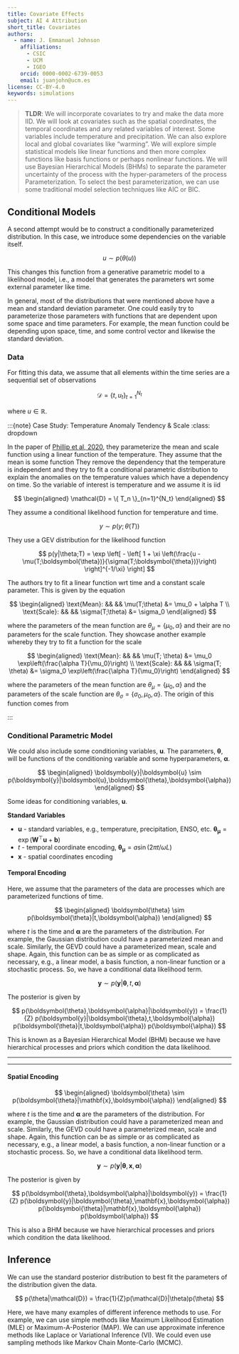 ```yaml
---
title: Covariate Effects
subject: AI 4 Attribution
short_title: Covariates
authors:
  - name: J. Emmanuel Johnson
    affiliations:
      - CSIC
      - UCM
      - IGEO
    orcid: 0000-0002-6739-0053
    email: juanjohn@ucm.es
license: CC-BY-4.0
keywords: simulations
---
```


> **TLDR**: 
> We will incorporate covariates to try and make the data more IID. 
> We will look at covariates such as the spatial coordinates, the temporal coordinates and any related variables of interest. 
> Some variables include temperature and precipitation. 
> We can also explore local and global covariates like “warming”. 
> We will explore simple statistical models like linear functions and then more complex functions like basis functions or perhaps nonlinear functions. 
> We will use Bayesian Hierarchical Models (BHMs) to separate the parameter uncertainty of the process with the hyper-parameters of the process Parameterization. To select the best parameterization, we can use some traditional model selection techniques like AIC or BIC.


## Conditional Models

A second attempt would be to construct a conditionally parameterized distribution.
In this case, we introduce some dependencies on the variable itself.

$$
u \sim p\left(\theta (u)\right)
$$

This changes this function from a generative parametric model to a likelihood model, i.e., a model that generates the parameters wrt some external parameter like time.

In general, most of the distributions that were mentioned above have a mean and standard deviation parameter.
One could easily try to parameterize those parameters with functions that are dependent upon some space and time parameters.
For example, the mean function could be depending upon space, time, and some control vector and likewise the standard deviation.

### Data

For fitting this data, we assume that all elements within the time series are a sequential set of observations

$$
\mathcal{D} = \{ t, u_t\}_{t=1}^{N_t}
$$

where $u\in\mathbb{R}$.


:::{note} Case Study: Temperature Anomaly Tendency & Scale
:class: dropdown

In the paper of [Phillip et al, 2020](https://doi.org/10.5194/ascmo-6-177-2020), they parameterize the mean and scale function using a linear function of the temperature. 
They assume that the mean is some function
They remove the dependency that the temperature is independent and they try to fit a conditional parametric distribution to explain the anomalies on the temperature values which have a dependency on time.
So the variable of interest is temperature and we assume it is iid

$$
\begin{aligned}
\mathcal{D} = \{ T_n \}_{n=1}^{N_t}
\end{aligned}
$$

They assume a conditional likelihood function for temperature and time.

$$
y \sim p(y;\theta(T)) 
$$

They use a GEV distribution for the likelihood function

$$
p(y|\theta;T) = \exp 
\left[ - 
\left[ 1 + \xi \left(\frac{u - \mu(T;\boldsymbol{\theta})}{\sigma(T;\boldsymbol{\theta})}\right) \right]^{-1/\xi}
\right]
$$

The authors try to fit a linear function wrt time and a constant scale parameter.
This is given by the equation

$$
\begin{aligned}
\text{Mean}: && && \mu(T;\theta) &= \mu_0 + \alpha T \\
\text{Scale}: && && \sigma(T;\theta) &= \sigma_0
\end{aligned}
$$

where the parameters of the mean function are $\theta_\mu=\{\mu_0, \alpha\}$ and their are no parameters for the scale function. They showcase another example whereby they try to fit a function for the scale

$$
\begin{aligned}
\text{Mean}: && && \mu(T; \theta) &= \mu_0 \exp\left(\frac{\alpha T}{\mu_0}\right) \\
\text{Scale}: && && \sigma(T; \theta) &= \sigma_0 \exp\left(\frac{\alpha T}{\mu_0}\right)
\end{aligned}
$$

where the parameters of the mean function are $\theta_\mu=\{\mu_0, \alpha\}$ and the parameters of the scale function are $\theta_\sigma=\{\sigma_0, \mu_0, \alpha\}$. 
The origin of this function comes from 

:::

### Conditional Parametric Model

We could also include some conditioning variables, $\boldsymbol{u}$.
The parameters, $\boldsymbol{\theta}$, will be functions of the conditioning variable and some hyperparameters, $\boldsymbol{\alpha}$.

$$
\begin{aligned}
\boldsymbol{y}|\boldsymbol{u} \sim p(\boldsymbol{y}|\boldsymbol{u},\boldsymbol{\theta},\boldsymbol{\alpha})
\end{aligned}
$$

Some ideas for conditioning variables, $\boldsymbol{u}$.

**Standard Variables**

* $\boldsymbol{u}$ - standard variables, e.g., temperature, precipitation, ENSO, etc. $\boldsymbol{\theta_\mu} = \exp \left( \mathbf{W}^\top\mathbf{u} + \mathbf{b}\right)$
* $t$ - temporal coordinate encoding, $\boldsymbol{\theta_\mu}=a\sin(2\pi t/\omega L)$
* $\mathbf{x}$ - spatial coordinates encoding 


#### Temporal Encoding

Here, we assume that the parameters of the data are processes which are parameterized functions of time.


$$
\begin{aligned}
\boldsymbol{\theta} \sim p(\boldsymbol{\theta}|t,\boldsymbol{\alpha})
\end{aligned}
$$

where $t$ is the time and $\boldsymbol{\alpha}$ are the parameters of the distribution.
For example, the Gaussian distribution could have a parameterized mean and scale.
Similarly, the GEVD could have a parameterized mean, scale and shape.
Again, this function can be as simple or as complicated as necessary, e.g., a linear model, a basis function, a non-linear function or a stochastic process.
So, we have a conditional data likelihood term.

$$
\boldsymbol{y}\sim 
p(\boldsymbol{y}|\boldsymbol{\theta},t,\boldsymbol{\alpha})
$$

The posterior is given by

$$
p(\boldsymbol{\theta},\boldsymbol{\alpha}|\boldsymbol{y}) =
\frac{1}{Z}
p(\boldsymbol{y}|\boldsymbol{\theta},t,\boldsymbol{\alpha})
p(\boldsymbol{\theta}|t,\boldsymbol{\alpha})
p(\boldsymbol{\alpha})
$$

This is known as a Bayesian Hierarchical Model (BHM) because we have hierarchical processes and priors which condition the data likelihood.

***

*** 

#### Spatial Encoding

$$
\begin{aligned}
\boldsymbol{\theta} \sim p(\boldsymbol{\theta}|\mathbf{x},\boldsymbol{\alpha})
\end{aligned}
$$

where $t$ is the time and $\boldsymbol{\alpha}$ are the parameters of the distribution.
For example, the Gaussian distribution could have a parameterized mean and scale.
Similarly, the GEVD could have a parameterized mean, scale and shape.
Again, this function can be as simple or as complicated as necessary, e.g., a linear model, a basis function, a non-linear function or a stochastic process.
So, we have a conditional data likelihood term.

$$
\boldsymbol{y}\sim 
p(\boldsymbol{y}|\boldsymbol{\theta},\mathbf{x},\boldsymbol{\alpha})
$$

The posterior is given by

$$
p(\boldsymbol{\theta},\boldsymbol{\alpha}|\boldsymbol{y}) =
\frac{1}{Z}
p(\boldsymbol{y}|\boldsymbol{\theta},\mathbf{x},\boldsymbol{\alpha})
p(\boldsymbol{\theta}|\mathbf{x},\boldsymbol{\alpha})
p(\boldsymbol{\alpha})
$$

This is also a BHM because we have hierarchical processes and priors which condition the data likelihood.



## Inference

We can use the standard posterior distribution to best fit the parameters of the distribution given the data.

$$
p(\theta|\mathcal{D}) = \frac{1}{Z}p(\mathcal{D}|\theta)p(\theta)
$$

Here, we have many examples of different inference methods to use. 
For example, we can use simple methods like Maximum Likelihood Estimation (MLE) or Maximum-A-Posterior (MAP). 
We can use approximate inference methods like Laplace or Variational Inference (VI).
We could even use sampling methods like Markov Chain Monte-Carlo (MCMC).
